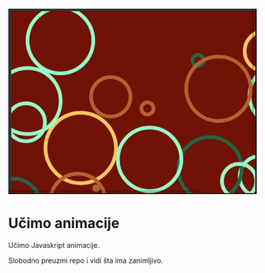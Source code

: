[![](screen.png)](http://mudroljub.github.io/javascript-magic/)

# Učimo animacije

Učimo Javaskript animacije.

Slobodno preuzmi repo i vidi šta ima zanimljivo.
